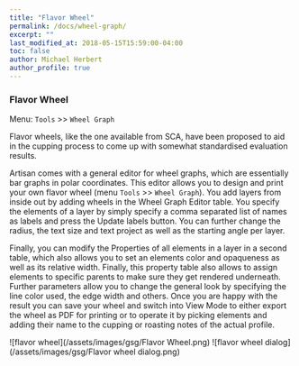 ```yaml
---
title: "Flavor Wheel"
permalink: /docs/wheel-graph/
excerpt: ""
last_modified_at: 2018-05-15T15:59:00-04:00
toc: false
author: Michael Herbert
author_profile: true
---
```


### Flavor Wheel

Menu: `Tools` >> `Wheel Graph`

Flavor wheels, like the one available from SCA, have been proposed to aid in the cupping process to come up with somewhat standardised evaluation results.

Artisan comes with a general editor for wheel graphs, which are essentially bar graphs in polar coordinates. This editor allows you to design and print your own flavor wheel (menu `Tools` >> `Wheel Graph`). You add layers from inside out by adding wheels in the Wheel Graph Editor table. You specify the elements of a layer by simply specify a comma separated list of names as labels and press the Update labels button. You can further change the radius, the text size and text project as well as the starting angle per layer.

Finally, you can modify the Properties of all elements in a layer in a second table, which also allows you to set an elements color and opaqueness as well as its relative width. Finally, this property table also allows to assign elements to specific parents to make sure they get rendered underneath. Further parameters allow you to change the general look by specifying the line color used, the edge width and others. Once you are happy with the result you can save your wheel and switch into View Mode to either export the wheel as PDF for printing or to operate it by picking elements and adding their name to the cupping or roasting notes of the actual profile.  

![flavor wheel](/assets/images/gsg/Flavor Wheel.png)
![flavor wheel dialog](/assets/images/gsg/Flavor wheel dialog.png)
